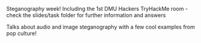 Steganography week!
Including the 1st DMU Hackers TryHackMe room - check the slides/task folder for further information and answers

Talks about audio and image steganography with a few cool examples from pop culture!
